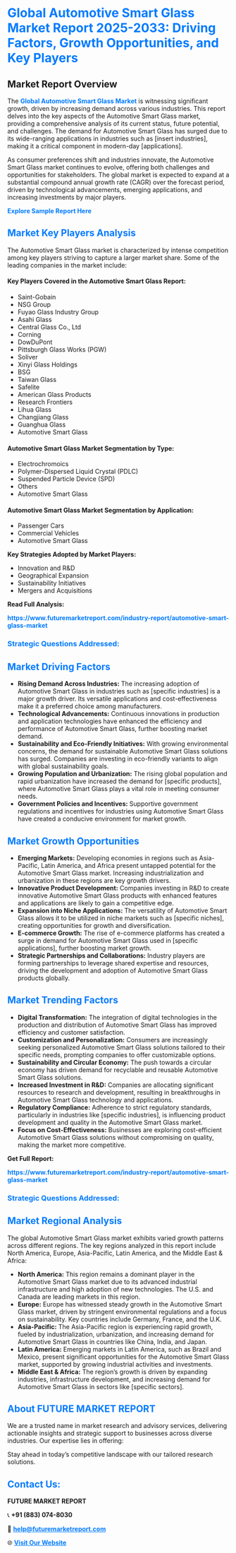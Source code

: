 <h1 style="color: #007BFF;">Global Automotive Smart Glass Market Report 2025-2033: Driving Factors, Growth Opportunities, and Key Players</h1>

<section id="overview">
<h2>Market Report Overview</h2>
<p>The <a href="https://www.futuremarketreport.com/industry-report/automotive-smart-glass-market" style="color: #007BFF; text-decoration: none;"><strong>Global Automotive Smart Glass Market</strong></a> is witnessing significant growth, driven by increasing demand across various industries. This report delves into the key aspects of the Automotive Smart Glass market, providing a comprehensive analysis of its current status, future potential, and challenges. The demand for Automotive Smart Glass has surged due to its wide-ranging applications in industries such as [insert industries], making it a critical component in modern-day [applications].</p>
<p>As consumer preferences shift and industries innovate, the Automotive Smart Glass market continues to evolve, offering both challenges and opportunities for stakeholders. The global market is expected to expand at a substantial compound annual growth rate (CAGR) over the forecast period, driven by technological advancements, emerging applications, and increasing investments by major players.</p>
</section>

<section id="overview">
<p><a href="https://www.futuremarketreport.com/request-sample/reportId=100254" style="color: #007BFF; text-decoration: none;"><strong>Explore Sample Report Here</strong></a></p>
</section>

<section id="key-players">
<h2 style="color: #007BFF;">Market Key Players Analysis</h2>
<p>The Automotive Smart Glass market is characterized by intense competition among key players striving to capture a larger market share. Some of the leading companies in the market include:</p>
<h4>Key Players Covered in the Automotive Smart Glass Report:</h4>
<ul><li>Saint-Gobain</li><li>NSG Group</li><li>Fuyao Glass Industry Group</li><li>Asahi Glass</li><li>Central Glass Co., Ltd</li><li>Corning</li><li>DowDuPont</li><li>Pittsburgh Glass Works (PGW)</li><li>Soliver</li><li>Xinyi Glass Holdings</li><li>BSG</li><li>Taiwan Glass</li><li>Safelite</li><li>American Glass Products</li><li>Research Frontiers</li><li>Lihua Glass</li><li>Changjiang Glass</li><li>Guanghua Glass</li><li>Automotive Smart Glass</li></ul>
<h4>Automotive Smart Glass Market Segmentation by Type:</h4>
<ul><li>Electrochromoics</li><li>Polymer-Dispersed Liquid Crystal (PDLC)</li><li>Suspended Particle Device (SPD)</li><li>Others</li><li>Automotive Smart Glass</li></ul>

<h4>Automotive Smart Glass Market Segmentation by Application:</h4>
<ul><li>Passenger Cars</li><li>Commercial Vehicles</li><li>Automotive Smart Glass</li></ul>
<p><strong>Key Strategies Adopted by Market Players:</strong></p>
<ul>
<li>Innovation and R&D</li>
<li>Geographical Expansion</li>
<li>Sustainability Initiatives</li>
<li>Mergers and Acquisitions</li>
</ul>
</section>

<section>
<p><strong>Read Full Analysis: </strong></p><a href="https://www.futuremarketreport.com/industry-report/automotive-smart-glass-market" style="color: #007BFF; text-decoration: none;"><strong>https://www.futuremarketreport.com/industry-report/automotive-smart-glass-market</strong></a>
<h3 style="color: #007BFF;">Strategic Questions Addressed:</h3>
</section>

<section id="driving-factors">
<h2 style="color: #007BFF;">Market Driving Factors</h2>
<ul>
<li><strong>Rising Demand Across Industries:</strong> The increasing adoption of Automotive Smart Glass in industries such as [specific industries] is a major growth driver. Its versatile applications and cost-effectiveness make it a preferred choice among manufacturers.</li>
<li><strong>Technological Advancements:</strong> Continuous innovations in production and application technologies have enhanced the efficiency and performance of Automotive Smart Glass, further boosting market demand.</li>
<li><strong>Sustainability and Eco-Friendly Initiatives:</strong> With growing environmental concerns, the demand for sustainable Automotive Smart Glass solutions has surged. Companies are investing in eco-friendly variants to align with global sustainability goals.</li>
<li><strong>Growing Population and Urbanization:</strong> The rising global population and rapid urbanization have increased the demand for [specific products], where Automotive Smart Glass plays a vital role in meeting consumer needs.</li>
<li><strong>Government Policies and Incentives:</strong> Supportive government regulations and incentives for industries using Automotive Smart Glass have created a conducive environment for market growth.</li>
</ul>
</section>

<section id="growth-opportunities">
<h2 style="color: #007BFF;">Market Growth Opportunities</h2>
<ul>
<li><strong>Emerging Markets:</strong> Developing economies in regions such as Asia-Pacific, Latin America, and Africa present untapped potential for the Automotive Smart Glass market. Increasing industrialization and urbanization in these regions are key growth drivers.</li>
<li><strong>Innovative Product Development:</strong> Companies investing in R&D to create innovative Automotive Smart Glass products with enhanced features and applications are likely to gain a competitive edge.</li>
<li><strong>Expansion into Niche Applications:</strong> The versatility of Automotive Smart Glass allows it to be utilized in niche markets such as [specific niches], creating opportunities for growth and diversification.</li>
<li><strong>E-commerce Growth:</strong> The rise of e-commerce platforms has created a surge in demand for Automotive Smart Glass used in [specific applications], further boosting market growth.</li>
<li><strong>Strategic Partnerships and Collaborations:</strong> Industry players are forming partnerships to leverage shared expertise and resources, driving the development and adoption of Automotive Smart Glass products globally.</li>
</ul>
</section>

<section id="trending-factors">
<h2 style="color: #007BFF;">Market Trending Factors</h2>
<ul>
<li><strong>Digital Transformation:</strong> The integration of digital technologies in the production and distribution of Automotive Smart Glass has improved efficiency and customer satisfaction.</li>
<li><strong>Customization and Personalization:</strong> Consumers are increasingly seeking personalized Automotive Smart Glass solutions tailored to their specific needs, prompting companies to offer customizable options.</li>
<li><strong>Sustainability and Circular Economy:</strong> The push towards a circular economy has driven demand for recyclable and reusable Automotive Smart Glass solutions.</li>
<li><strong>Increased Investment in R&D:</strong> Companies are allocating significant resources to research and development, resulting in breakthroughs in Automotive Smart Glass technology and applications.</li>
<li><strong>Regulatory Compliance:</strong> Adherence to strict regulatory standards, particularly in industries like [specific industries], is influencing product development and quality in the Automotive Smart Glass market.</li>
<li><strong>Focus on Cost-Effectiveness:</strong> Businesses are exploring cost-efficient Automotive Smart Glass solutions without compromising on quality, making the market more competitive.</li>
</ul>
</section>

<section>
<p><strong>Get Full Report: </strong></p><a href="https://www.futuremarketreport.com/industry-report/automotive-smart-glass-market" style="color: #007BFF; text-decoration: none;"><strong>https://www.futuremarketreport.com/industry-report/automotive-smart-glass-market</strong></a>
<h3 style="color: #007BFF;">Strategic Questions Addressed:</h3>
</section>


<section id="regional-analysis">
<h2 style="color: #007BFF;">Market Regional Analysis</h2>
<p>The global Automotive Smart Glass market exhibits varied growth patterns across different regions. The key regions analyzed in this report include North America, Europe, Asia-Pacific, Latin America, and the Middle East & Africa:</p>
<ul>
<li><strong>North America:</strong> This region remains a dominant player in the Automotive Smart Glass market due to its advanced industrial infrastructure and high adoption of new technologies. The U.S. and Canada are leading markets in this region.</li>
<li><strong>Europe:</strong> Europe has witnessed steady growth in the Automotive Smart Glass market, driven by stringent environmental regulations and a focus on sustainability. Key countries include Germany, France, and the U.K.</li>
<li><strong>Asia-Pacific:</strong> The Asia-Pacific region is experiencing rapid growth, fueled by industrialization, urbanization, and increasing demand for Automotive Smart Glass in countries like China, India, and Japan.</li>
<li><strong>Latin America:</strong> Emerging markets in Latin America, such as Brazil and Mexico, present significant opportunities for the Automotive Smart Glass market, supported by growing industrial activities and investments.</li>
<li><strong>Middle East & Africa:</strong> The region’s growth is driven by expanding industries, infrastructure development, and increasing demand for Automotive Smart Glass in sectors like [specific sectors].</li>
</ul>
</section>

<footer>
<h2 style="color: #007BFF;">About FUTURE MARKET REPORT</h2>
<p>We are a trusted name in market research and advisory services, delivering actionable insights and strategic support to businesses across diverse industries. Our expertise lies in offering:</p>

<p>Stay ahead in today’s competitive landscape with our tailored research solutions.</p>

<h2 style="color: #007BFF;">Contact Us:</h2>
<p><strong>FUTURE MARKET REPORT</strong></p>
<p>📞 <strong>+91 (883) 074-8030</strong></p>
<p>📧 <strong><a href="mailto:help@futuremarketreport.com" style="color: #007BFF;">help@futuremarketreport.com</a></strong></p>
<p>🌐 <strong><a href="https://www.futuremarketreport.com/" style="color: #007BFF;">Visit Our Website</a></strong></p>
</footer>